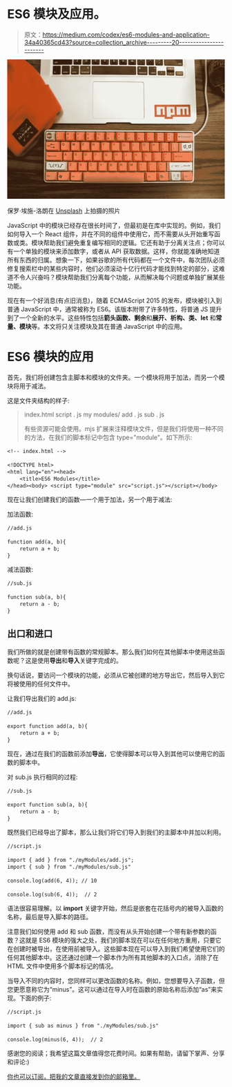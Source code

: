 # ES6 模块及应用。

> 原文：<https://medium.com/codex/es6-modules-and-application-34a40365cd43?source=collection_archive---------20----------------------->

![](img/742ec1f1c627cb7caee1881b0eee76d4.png)

保罗·埃施-洛朗在 [Unsplash](https://unsplash.com/) 上拍摄的照片

JavaScript 中的模块已经存在很长时间了，但最初是在库中实现的。例如，我们如何导入一个 React 组件，并在不同的组件中使用它，而不需要从头开始重写函数或类。模块帮助我们避免重复编写相同的逻辑。它还有助于分离关注点；你可以有一个单独的模块来添加数字，或者从 API 获取数据。这样，你就能准确地知道所有东西的归属。想象一下，如果谷歌的所有代码都在一个文件中，每次团队必须修复搜索栏中的某些内容时，他们必须滚动十亿行代码才能找到特定的部分，这难道不令人兴奋吗？模块帮助我们分离每个功能，从而解决每个问题或单独扩展某些功能。

现在有一个好消息(有点旧消息)，随着 ECMAScript 2015 的发布，模块被引入到普通 JavaScript 中，通常被称为 ES6。该版本附带了许多特性，将普通 JS 提升到了一个全新的水平。这些特性包括**箭头函数、剩余**和**展开、析构、类、let** 和**常量、模块**等。本文将只关注模块及其在普通 JavaScript 中的应用。

# **ES6 模块的应用**

首先，我们将创建包含主脚本和模块的文件夹。一个模块将用于加法，而另一个模块将用于减法。

这是文件夹结构的样子:

> index.html
> script . js
> my modules/
> add . js
> sub . js
> 
> 有些资源可能会使用。mjs 扩展来注释模块文件，但是我们将使用一种不同的方法，在我们的脚本标记中包含 type="module"。如下所示:

```
<!-- index.html -->

<!DOCTYPE html>
<html lang="en"><head>
    <title>ES6 Modules</title>
</head><body> <script type="module" src="script.js"></script></body>
```

现在让我们创建我们的函数—一个用于加法，另一个用于减法:

加法函数:

```
//add.js

function add(a, b){
    return a + b;
}
```

减法函数:

```
//sub.js

function sub(a, b){
    return a - b;
}
```

## **出口和进口**

我们所做的就是创建带有函数的常规脚本。那么我们如何在其他脚本中使用这些函数呢？这是使用**导出**和**导入**关键字完成的。

换句话说，要访问一个模块的功能，必须从它被创建的地方导出它，然后导入到它将被使用的任何文件中。

让我们导出我们的 add.js:

```
//add.js

export function add(a, b){
    return a + b;
}
```

现在，通过在我们的函数前添加**导出**，它使得脚本可以导入到其他可以使用它的函数的脚本中。

对 sub.js 执行相同的过程:

```
//sub.js

export function sub(a, b){
    return a - b;
}
```

既然我们已经导出了脚本，那么让我们将它们导入到我们的主脚本中并加以利用。

```
//script.js

import { add } from "./myModules/add.js";
import { sub } from "./myModules/sub.js"

console.log(add(6, 4)); // 10

console.log(sub(6, 4));  // 2
```

语法很容易理解。以 **import** 关键字开始，然后是嵌套在花括号内的被导入函数的名称，最后是导入脚本的路径。

注意我们如何使用 add 和 sub 函数，而没有从头开始创建一个带有新参数的函数？这就是 ES6 模块的强大之处，我们的脚本现在可以在任何地方重用，只要它在创建时被导出，在使用前被导入。这些脚本现在可以导入到我们希望使用它们的任何其他脚本中。这还通过创建一个脚本作为所有其他脚本的入口点，消除了在 HTML 文件中使用多个脚本标记的情况。

当导入不同的内容时，您同样可以更改函数的名称。例如，您想要导入子函数，但您更愿意称它为“minus”。这可以通过在导入时在函数的原始名称后添加“as”来实现。下面的例子:

```
//script.js

import { sub as minus } from "./myModules/sub.js"

console.log(minus(6, 4));  // 2
```

感谢您的阅读；我希望这篇文章值得您花费时间。如果有帮助，请留下掌声、分享和评论:)

[你也可以订阅，把我的文章直接发到你的邮箱里。](/subscribe/@ihechivinabba)